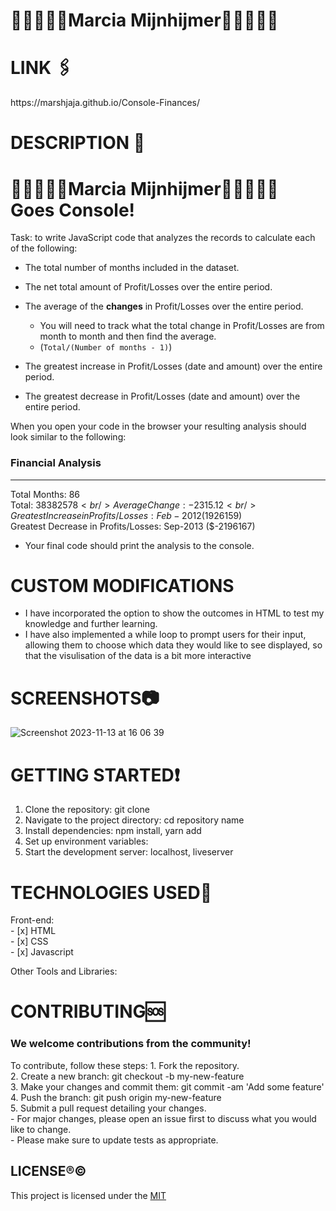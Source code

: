 # 👩🏾‍💻🏳️‍🌈Marcia Mijnhijmer🏳️‍🌈👩🏾‍💻



<h1> LINK 🖇️</h1>
https://marshjaja.github.io/Console-Finances/

 <h1>DESCRIPTION 📖</h1>

# 👩🏾‍💻🏳️‍🌈Marcia Mijnhijmer🏳️‍🌈👩🏾‍💻 Goes Console! 

Task: to write JavaScript code that analyzes the records to calculate each of the following:

- The total number of months included in the dataset.

- The net total amount of Profit/Losses over the entire period.

- The average of the **changes** in Profit/Losses over the entire period.

  - You will need to track what the total change in Profit/Losses are from month to month and then find the average.
  - (`Total/(Number of months - 1)`)

- The greatest increase in Profit/Losses (date and amount) over the entire period.

- The greatest decrease in Profit/Losses (date and amount) over the entire period.

When you open your code in the browser your resulting analysis should look similar to the following:

### Financial Analysis
----------------
Total Months: 86 <br/>
Total: $38382578 <br/>
Average Change: -2315.12 <br/>
Greatest Increase in Profits/Losses: Feb-2012 ($1926159) <br/>
Greatest Decrease in Profits/Losses: Sep-2013 ($-2196167) <br/>

- Your final code should print the analysis to the console.
  
# CUSTOM MODIFICATIONS
- I have incorporated the option to show the outcomes in HTML to test my knowledge and further learning.<br/>
- I have also implemented a while loop to prompt users for their input, allowing them to choose which data they would like to see displayed, so that the visulisation of the data is a bit more interactive

<h1>SCREENSHOTS📷</h1>

![Screenshot 2023-11-13 at 16 06 39](https://github.com/marshjaja/Console-Finances/assets/114920895/930dfb9b-a711-4945-b6c0-48f5904f8fa5)

<h1>GETTING STARTED❗</h1>

1. Clone the repository: git clone <repository-url>
2. Navigate to the project directory: cd repository name
3. Install dependencies: npm install, yarn add
4. Set up environment variables:
5. Start the development server: localhost, liveserver

<h1>TECHNOLOGIES USED📶</h1>
Front-end: 
<br/>
- [x] HTML <br/>
- [x] CSS <br/>
- [x] Javascript <br/>

Other Tools and Libraries:

<h1>CONTRIBUTING🆘</h1>
<h3>We welcome contributions from the community!</h3> 
To contribute, follow these steps:
1. Fork the repository. <br>
2. Create a new branch: git checkout -b my-new-feature <br>
3. Make your changes and commit them: git commit -am 'Add some feature'<br>
4. Push the branch: git push origin my-new-feature <br>
5. Submit a pull request detailing your changes. <br>
- For major changes, please open an issue first to discuss what you would like to change. <br>
- Please make sure to update tests as appropriate.

## LICENSE®©

This project is licensed under the [MIT](LICENSE)
